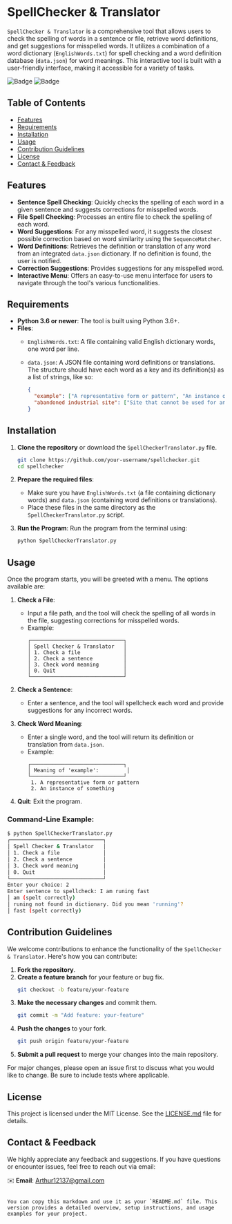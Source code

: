 

# SpellChecker & Translator

`SpellChecker & Translator` is a comprehensive tool that allows users to check the spelling of words in a sentence or file, retrieve word definitions, and get suggestions for misspelled words. It utilizes a combination of a word dictionary (`EnglishWords.txt`) for spell checking and a word definition database (`data.json`) for word meanings. This interactive tool is built with a user-friendly interface, making it accessible for a variety of tasks.

![Badge](https://img.shields.io/badge/version-1.0.0-blue) ![Badge](https://img.shields.io/badge/python->=3.6-green)

## Table of Contents
- [Features](#features)
- [Requirements](#requirements)
- [Installation](#installation)
- [Usage](#usage)
- [Contribution Guidelines](#contribution-guidelines)
- [License](#license)
- [Contact & Feedback](#contact--feedback)

## Features
- **Sentence Spell Checking**: Quickly checks the spelling of each word in a given sentence and suggests corrections for misspelled words.
- **File Spell Checking**: Processes an entire file to check the spelling of each word.
- **Word Suggestions**: For any misspelled word, it suggests the closest possible correction based on word similarity using the `SequenceMatcher`.
- **Word Definitions**: Retrieves the definition or translation of any word from an integrated `data.json` dictionary. If no definition is found, the user is notified.
- **Correction Suggestions**: Provides suggestions for any misspelled word.
- **Interactive Menu**: Offers an easy-to-use menu interface for users to navigate through the tool's various functionalities.

## Requirements
- **Python 3.6 or newer**: The tool is built using Python 3.6+.
- **Files**:
  - `EnglishWords.txt`: A file containing valid English dictionary words, one word per line.
  - `data.json`: A JSON file containing word definitions or translations. The structure should have each word as a key and its definition(s) as a list of strings, like so:
  
    ```json
    {
      "example": ["A representative form or pattern", "An instance of something"],
      "abandoned industrial site": ["Site that cannot be used for any purpose, being contaminated by pollutants."]
    }
    ```

## Installation
1. **Clone the repository** or download the `SpellCheckerTranslator.py` file.
   ```bash
   git clone https://github.com/your-username/spellchecker.git
   cd spellchecker
   ```
2. **Prepare the required files**:
   - Make sure you have `EnglishWords.txt` (a file containing dictionary words) and `data.json` (containing word definitions or translations).
   - Place these files in the same directory as the `SpellCheckerTranslator.py` script.

3. **Run the Program**:
   Run the program from the terminal using:
   ```bash
   python SpellCheckerTranslator.py
   ```

## Usage

Once the program starts, you will be greeted with a menu. The options available are:

1. **Check a File**: 
   - Input a file path, and the tool will check the spelling of all words in the file, suggesting corrections for misspelled words.
   - Example:
     ```plaintext
     ┌──────────────────────────────┐
     │ Spell Checker & Translator   │
     │ 1. Check a file              │
     │ 2. Check a sentence          │
     │ 3. Check word meaning        │
     │ 0. Quit                      │
     └──────────────────────────────┘
     ```

2. **Check a Sentence**:
   - Enter a sentence, and the tool will spellcheck each word and provide suggestions for any incorrect words.

3. **Check Word Meaning**:
   - Enter a single word, and the tool will return its definition or translation from `data.json`.
   - Example:
     ```plaintext
     ┌──────────────────────────────┐
     │ Meaning of 'example':         │
     └──────────────────────────────┘
      1. A representative form or pattern
      2. An instance of something
     ```

4. **Quit**: Exit the program.

### Command-Line Example:
```bash
$ python SpellCheckerTranslator.py
┌──────────────────────────────┐
│ Spell Checker & Translator   │
│ 1. Check a file              │
│ 2. Check a sentence          │
│ 3. Check word meaning        │
│ 0. Quit                      │
└──────────────────────────────┘
Enter your choice: 2
Enter sentence to spellcheck: I am runing fast
│ am (spelt correctly)
│ runing not found in dictionary. Did you mean 'running'?
│ fast (spelt correctly)
```

## Contribution Guidelines
We welcome contributions to enhance the functionality of the `SpellChecker & Translator`. Here's how you can contribute:

1. **Fork the repository**.
2. **Create a feature branch** for your feature or bug fix.
   ```bash
   git checkout -b feature/your-feature
   ```
3. **Make the necessary changes** and commit them.
   ```bash
   git commit -m "Add feature: your-feature"
   ```
4. **Push the changes** to your fork.
   ```bash
   git push origin feature/your-feature
   ```
5. **Submit a pull request** to merge your changes into the main repository.

For major changes, please open an issue first to discuss what you would like to change. Be sure to include tests where applicable.

## License
This project is licensed under the MIT License. See the [LICENSE.md](LICENSE.md) file for details.

## Contact & Feedback
We highly appreciate any feedback and suggestions. If you have questions or encounter issues, feel free to reach out via email:

✉️ **Email**: Arthur12137@gmail.com
```

You can copy this markdown and use it as your `README.md` file. This version provides a detailed overview, setup instructions, and usage examples for your project.
